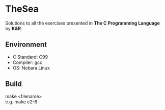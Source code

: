 # TheSea

Solutions to all the exercises presented in **The C Programming Language** by 
**K&R**.

## Environment
- C Standard: C99
- Compiler: gcc
- OS: Nobara Linux

## Build
make \<filename\>  
e.g. make e2-6
